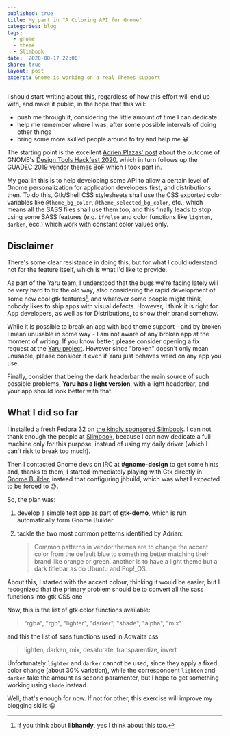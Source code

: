 ```yaml
---
published: true
title: My part in "A Coloring API for Gnome"
categories: blog
tags:
  - gnome
  - theme
  - Slimbook
date: '2020-08-17 22:00'
share: true
layout: post
excerpt: Gnome is working on a real Themes support
---
```



I should start writing about this, regardless of how this effort will end up with, and make it public, in the hope that this will:

- push me through it, considering the little amount of time I can dedicate
- help me remember where I was, after some possible intervals of doing other things
- bring some more skilled people around to try and help me 😀

The starting point is the excellent [Adrien Plazas' post](https://aplazas.pages.gitlab.gnome.org/blog/blog/2020/04/02/coloring-api.html) about the outcome of GNOME's [Design Tools Hackfest 2020](https://wiki.gnome.org/Hackfests/DesignTools2020), which in turn follows up the GUADEC 2019 [vendor themes BoF](https://wiki.gnome.org/GUADEC/2019/Hackingdays/VendorThemes) which I took part in.

My goal in this is to help developing some API to allow a certain level of Gnome personalization for application developers first, and distributions then. To do this, Gtk/Shell CSS stylesheets shall use the CSS exported color variables like `@theme_bg_color`, `@theme_selected_bg_color`, etc., which means all the SASS files shall use them too, and this finally leads to stop using some SASS features (e.g. `if/else` and color functions like `lighten`, `darken`, ecc.) which work with constant color values only.


## Disclaimer

There's some clear resistance in doing this, but for what I could uderstand not for the feature itself, which is what I'd like to provide.

As part of the Yaru team, I understood that the bugs we're facing lately will be very hard to fix the old way, also considering the rapid development of some new cool gtk features[^libhandy], and whatever some people might think, nobody likes to ship apps with visual defects. However, I think it is right for App developers, as well as for Distributions, to show their brand somehow.

While it is possible to break an app with bad theme support - and by broken I mean unusable in some way - I am not aware of any broken app at the moment of writing. If you know better, please consider opening a fix request at the [Yaru project](https://github.com/ubuntu/yaru/issues). However since "broken" doesn't only mean unusable, please consider it even if Yaru just behaves weird on any app you use.

Finally, consider that being the dark headerbar the main source of such possible problems, **Yaru has a light version**, with a light headerbar, and your app should look better with that.


## What I did so far

I installed a fresh Fedora 32 on [the kindly sponsored Slimbook](https://twitter.com/carlolobrano/status/1266808827405578242). I can not thank enough the people at [Slimbook](https://slimbook.es/en/), because I can now dedicate a full machine only for this purpose, instead of using my daily driver (which I can't risk to break too much).

Then I contacted Gnome devs on IRC at **#gnome-design** to get some hints and, thanks to them, I started immediately playing with Gtk directly in [Gnome Builder](https://wiki.gnome.org/Apps/Builder), instead that configuring jhbuild, which was what I expected to be forced to 😓.

So, the plan was:

1. develop a simple test app as part of **gtk-demo**, which is run automatically form Gnome Builder
2. tackle the two most common patterns identified by Adrian:

   > Common patterns in vendor themes are to change the accent color from the default blue to something better matching their brand like orange or green, another is to have a light theme but a dark titlebar as do Ubuntu and Pop!_OS.

About this, I started with the accent colour, thinking it would be easier, but I recognized that the primary problem should be to convert all the sass functions into gtk CSS one

Now, this is the list of gtk color functions available:

> "rgba", "rgb", "lighter", "darker", "shade", "alpha", "mix"

and this the list of sass functions used in Adwaita css

> lighten, darken, mix, desaturate, transparentize, invert

Unfortunately `lighter` and `darker` cannot be used, since they apply a fixed color change (about 30% variation), while the correspondent `lighten` and `darken` take the amount as second paramenter, but I hope to get something working using `shade` instead.

Well, that's enough for now. If not for other, this exercise will improve my blogging skills 😀


[^libhandy]: If you think about **libhandy**, yes I think about this too.
